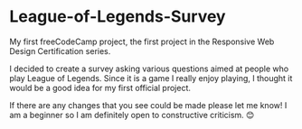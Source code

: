 # League-of-Legends-Survey
My first freeCodeCamp project, the first project in the Responsive Web Design Certification series.

I decided to create a survey asking various questions aimed at people who play League of Legends. Since it is a game I really enjoy playing, I thought it would be a good idea for my first official project. 

If there are any changes that you see could be made please let me know! I am a beginner so I am definitely open to constructive criticism. 😊

